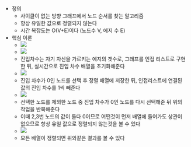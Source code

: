 - 정의
    - 사이클이 없는 방향 그래프에서 노드 순서를 찾는 알고리즘
    - 항상 유일한 값으로 정렬되지 않는다
    - 시간 복잡도는 O(V+E)이다 (노드수 V, 에지 수 E)
- 핵심 이론
    - ![](https://blog.kakaocdn.net/dn/uvVMx/btsB1FT0qSY/LCwYpCtdrH4uedyTFXE5IK/img.png)
    - ![](https://blog.kakaocdn.net/dn/bnchV3/btsB7k78p4t/h6ia5xTHzfCGRWRqh6KGr0/img.png)
    - 진입차수는 자기 자신을 가르키는 에지의 갯수로, 그래프를 인접 리스트로 구현한 뒤, 실시간으로 진입 차수 배열을 초기화해준다
    - ![](https://blog.kakaocdn.net/dn/MxdB1/btsB3aFLIJj/ZnM5tHMoelel6bFNzSMLx0/img.png)
    - 진입 차수가 0인 노드를 선택 후 정렬 배열에 저장한 뒤, 인접리스트에 연결된 값의 진입 차수를 1씩 빼준다
    - ![](https://blog.kakaocdn.net/dn/b7pfD7/btsB7lFXPf9/bAE0ULojYrHsFPwsnei7A1/img.png)
    - 선택한 노드를 제외한 노드 중 진입 차수가 0인 노드를 다시 선택해준 뒤 위의 작업을 반복해준다
    - 이때 2,3번 노드의 값이 둘다 0이므로 어떤것이 먼저 배열에 들어가도 상관이 없으므로 항상 유일 값으로 정렬되지 않는것을 볼 수 있다
    - ![](https://blog.kakaocdn.net/dn/eO86sI/btsB6N3ONot/C7pL8v1x18IznT3yJ0FKGK/img.png)
    - 모든 배열이 정렬되면 위와같은 결과를 볼 수 있다